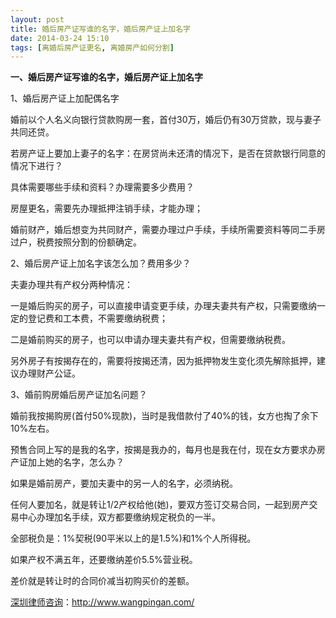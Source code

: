 ```yaml
---
layout: post
title: 婚后房产证写谁的名字，婚后房产证上加名字
date: 2014-03-24 15:10
tags: [离婚后房产证更名, 离婚房产如何分割]
---
```

<strong>一、婚后房产证写谁的名字，婚后房产证上加名字</strong>

1、婚后房产证上加配偶名字

婚前以个人名义向银行贷款购房一套，首付30万，婚后仍有30万贷款，现与妻子共同还贷。

若房产证上要加上妻子的名字：在房贷尚未还清的情况下，是否在贷款银行同意的情况下进行？

具体需要哪些手续和资料？办理需要多少费用？

房屋更名，需要先办理抵押注销手续，才能办理；

婚前财产，婚后想变为共同财产，需要办理过户手续，手续所需要资料等同二手房过户，税费按照分割的份额确定。

2、婚后房产证上加名字该怎么加？费用多少？

夫妻办理共有产权分两种情况：

一是婚后购买的房子，可以直接申请变更手续，办理夫妻共有产权，只需要缴纳一定的登记费和工本费，不需要缴纳税费；

二是婚前购买的房子，也可以申请办理夫妻共有产权，但需要缴纳税费。

另外房子有按揭存在的，需要将按揭还清，因为抵押物发生变化须先解除抵押，建议办理财产公证。

3、婚前购房婚后房产证加名问题？

婚前我按揭购房(首付50%现款)，当时是我借款付了40%的钱，女方也掏了余下10%左右。

预售合同上写的是我的名字，按揭是我办的，每月也是我在付，现在女方要求办房产证加上她的名字，怎么办？

如果是婚前房产，要加夫妻中的另一人的名字，必须纳税。

任何人要加名，就是转让1/2产权给他(她)，要双方签订交易合同，一起到房产交易中心办理加名手续，双方都要缴纳规定税负的一半。

全部税负是：1%契税(90平米以上的是1.5%)和1%个人所得税。

如果产权不满五年，还要缴纳差价5.5%营业税。

差价就是转让时的合同价减当初购买价的差额。

<a href="http://www.wangpingan.com/">深圳律师咨询</a>：<a href="http://www.wangpingan.com/">http://www.wangpingan.com/</a>

